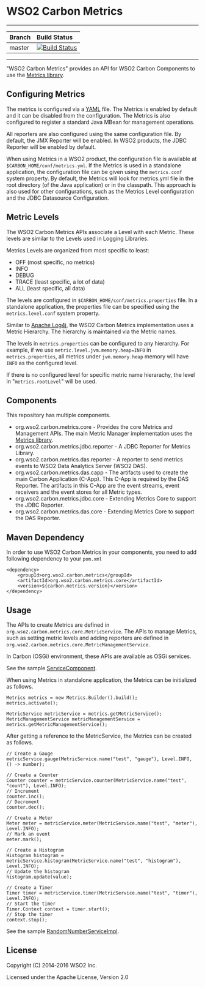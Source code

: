 WSO2 Carbon Metrics
===================

---
|  Branch | Build Status |
| :------ |:------------ | 
| master  | [![Build Status](https://wso2.org/jenkins/buildStatus/icon?job=carbon-metrics)](https://wso2.org/jenkins/job/carbon-metrics/) |
---

"WSO2 Carbon Metrics" provides an API for WSO2 Carbon Components to use the [Metrics library](http://metrics.dropwizard.io).

## Configuring Metrics

The metrics is configured via a [YAML](components/org.wso2.carbon.metrics.core/src/main/resources/metrics.yml) file. The Metrics is enabled by default and it can be disabled from the configuration. The Metrics is also configured to register a standard Java MBean for management operations.

All reporters are also configured using the same configuration file. By default, the JMX Reporter will be enabled. In WSO2 products, the JDBC Reporter will be enabled by default.

When using Metrics in a WSO2 product, the configuration file is available at `$CARBON_HOME/conf/metrics.yml`. If the Metrics is used in a standalone application, the configuration file can be given using the `metrics.conf` system property.  By default, the Metrics will look for metrics.yml file in the root directory (of the Java application) or in the classpath. This approach is also used for other configurations, such as the Metrics Level configuration and the JDBC Datasource Configuration.

## Metric Levels

The WSO2 Carbon Metrics APIs associate a Level with each Metric. These levels are similar to the Levels used in Logging Libraries. 

Metrics Levels are organized from most specific to least:

  - OFF (most specific, no metrics)
  - INFO
  - DEBUG
  - TRACE (least specific, a lot of data)
  - ALL (least specific, all data)

The levels are configured in `$CARBON_HOME/conf/metrics.properties` file. In a standalone application, the properties file can be specified using the `metrics.level.conf` system property.

Similar to [Apache Log4j](http://logging.apache.org/log4j), the WSO2 Carbon Metrics implementation uses a Metric Hierarchy. The hierarchy is maintained via the Metric names.

The levels in `metrics.properties` can be configured to any hierarchy. For example, if we use `metric.level.jvm.memory.heap=INFO` in `metrics.properties`, all metrics under `jvm.memory.heap` memory will have `INFO` as the configured level.

If there is no configured level for specific metric name hierarachy, the level in "`metrics.rootLevel`" will be used.

## Components

This repository has multiple components.

  - org.wso2.carbon.metrics.core - Provides the core Metrics and Management APIs. The main Metric Manager implementation uses the [Metrics library](http://metrics.dropwizard.io).
  - org.wso2.carbon.metrics.jdbc.reporter - A JDBC Reporter for Metrics Library.
  - org.wso2.carbon.metrics.das.reporter - A reporter to send metrics events to WSO2 Data Analytics Server (WSO2 DAS).
  - org.wso2.carbon.metrics.das.capp - The artifacts used to create the main Carbon Application (C-App). This C-App is required by the DAS Reporter. The artifacts in this C-App are the event streams, event receivers and the event stores for all Metric types.
  - org.wso2.carbon.metrics.jdbc.core - Extending Metrics Core to support the JDBC Reporter.
  - org.wso2.carbon.metrics.das.core - Extending Metrics Core to support the DAS Reporter.

## Maven Dependency

In order to use WSO2 Carbon Metrics in your components, you need to add following dependency to your `pom.xml`

```
<dependency>
    <groupId>org.wso2.carbon.metrics</groupId>
    <artifactId>org.wso2.carbon.metrics.core</artifactId>
    <version>${carbon.metrics.version}</version>
</dependency>
```

## Usage

The APIs to create Metrics are defined in `org.wso2.carbon.metrics.core.MetricService`. The APIs to manage Metrics, such as setting metric levels and adding reporters are defined in `org.wso2.carbon.metrics.core.MetricManagementService`.

In Carbon (OSGi) environment, these APIs are available as OSGi services.

See the sample [ServiceComponent](samples/org.wso2.carbon.metrics.sample.service/src/main/java/org/wso2/carbon/metrics/sample/service/internal/ServiceComponent.java).

When using Metrics in standalone application, the Metrics can be initialized as follows.

```
Metrics metrics = new Metrics.Builder().build();
metrics.activate();

MetricService metricService = metrics.getMetricService();
MetricManagementService metricManagementService = metrics.getMetricManagementService();

```

After getting a reference to the MetricService, the Metrics can be created as follows.

```
// Create a Gauge
metricService.gauge(MetricService.name("test", "gauge"), Level.INFO, () -> number);

// Create a Counter
Counter counter = metricService.counter(MetricService.name("test", "count"), Level.INFO);
// Increment
counter.inc();
// Decrement
counter.dec();

// Create a Meter
Meter meter = metricService.meter(MetricService.name("test", "meter"), Level.INFO);
// Mark an event
meter.mark();

// Create a Histogram
Histogram histogram = metricService.histogram(MetricService.name("test", "histogram"), Level.INFO);
// Update the histogram
histogram.update(value);

// Create a Timer
Timer timer = metricService.timer(MetricService.name("test", "timer"), Level.INFO);
// Start the timer
Timer.Context context = timer.start();
// Stop the timer
context.stop();
```

See the sample [RandomNumberServiceImpl](samples/org.wso2.carbon.metrics.sample.service/src/main/java/org/wso2/carbon/metrics/sample/service/internal/RandomNumberServiceImpl.java).


## License

Copyright (C) 2014-2016 WSO2 Inc.

Licensed under the Apache License, Version 2.0
